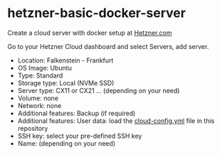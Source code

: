 # hetzner-basic-docker-server

Create a cloud server with docker setup at [Hetzner.com](hetzner.com)


Go to your Hetzner Cloud dashboard and select Servers, add server.

- Location: Falkenstein - Frankfurt
- OS Image: Ubuntu
- Type: Standard
- Storage type: Local (NVMe SSD)
- Server type: CX11 or CX21 ... (depending on your need)
- Volume: none
- Network: none
- Additional features: Backup (if required)
- Additional features: User data: load the [cloud-config.yml](cloud-config.yml) file in this repository
- SSH key: select your pre-defined SSH key
- Name: (depending on your need)
